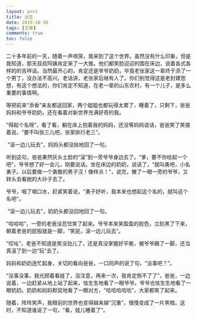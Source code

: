 ```yaml
---
layout: post
title: 出生
date: 2019-10-30
tags: [文章]
comments: true
toc: false
---
```


​	二十多年前的一天，随着一声啼哭，我来到了这个世界。虽然没有什么印象，但是我知道，那天叔叔阿姨肯定来了一大推。他们都笑脸迎迎的围在床边，说着各式各样的的吉祥话。当然最开心的，肯定还是爷爷奶奶，毕竟老张家这一辈终于添了一个男丁，没办法不高兴。老话讲，老张家后继有人了。你们别觉得这是老封建思想，有这个想法的，你们肯定不知道，在老一辈的山东农村，有一个儿子，是多么重要的事情啊。

​	等把前来“添香”亲友都送回家，两个姐姐也都玩得太累了，睡着了，只剩下，爸爸妈妈和爷爷奶奶，还在看着对新世界充满好奇的我。

​	“得起个名呀”，看了看，躺在床上抱着我的妈妈，还没等妈妈说话，爸爸笑了笑接着说，“要不叫张三儿吧，张家排行老三”。

​	“滚一边儿玩去”，妈妈头都没抬地回了一句。

​	听到这句，爸爸果然灰头土脸的“滚”到一旁爷爷身边去了。“爹，要不你给起一个吧”，爷爷想了好一会儿，刚要说话。坐在床边的奶奶，说话了，“就叫勇吧，小名勇子。以后要做一个勇敢的男子汉！像样点！”，说完，撇了一眼一旁的爷爷，又转头去看她的大孙子去了。

​	爷爷，咽了咽口水，赶紧笑着说，“勇子好听，我本来也想起这个名的，就叫这个名吧”。

​	“滚一边儿玩去”，奶奶头都没回地回了一句。

​	“哈哈哈”，一旁的老爸没忍住笑了起来。爷爷本来笑盈盈的脸色，立刻黑了下来，朝着老爸的屁股就是一脚，“笑屁，滚一边儿玩去”。

​	“哎吆”，老爸不知道是笑没劲儿了，还是真没掌握好平衡，被爷爷踢了一脚，还当真滚了到一边“玩”去了。

​	妈妈和奶奶连忙起身，关切的看向爸爸，一口同声的说了句，“没事吧？”。

​	“没事没事，我光顾着看娃了，没注意，再来一次，我肯定倒不了了”，爸爸，一边说着，一边赶紧从地上站了起来，怯生生地看了一眼爷爷。爷爷也怯生生地看了一眼奶奶。奶奶和妈妈默契地看了一眼对方，“哈哈哈哈哈”，大家都笑了起来。

​	随着，阵阵笑声，我眼前的世界也变得越来越“沉重”，慢慢变成了一片黑暗。这时，不知道谁说了一句，“看，娃儿睡着了”。